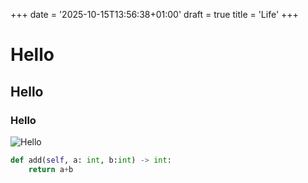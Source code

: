 +++
date = '2025-10-15T13:56:38+01:00'
draft = true
title = 'Life'
+++

# Hello
## Hello
### Hello
![Hello](https://static.beebom.com/wp-content/uploads/2025/01/Luffys-Hito-Hito-no-Mi-Model-Nika.jpg)

```python
def add(self, a: int, b:int) -> int:
    return a+b
```

